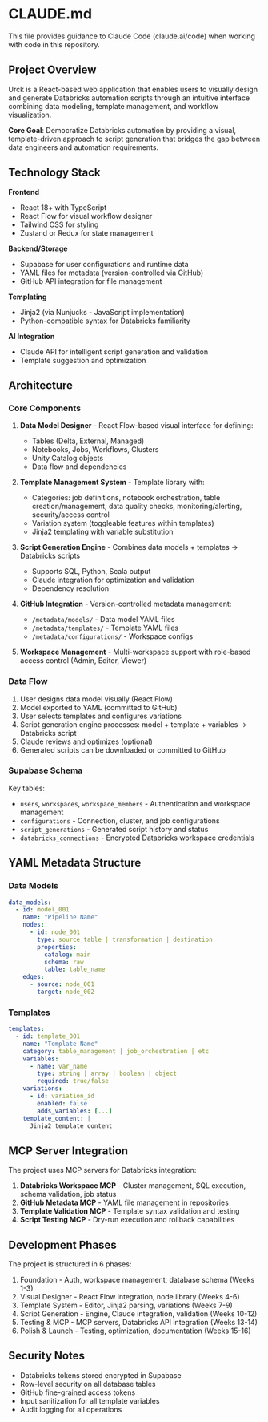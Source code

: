 # CLAUDE.md

This file provides guidance to Claude Code (claude.ai/code) when working with code in this repository.

## Project Overview

Urck is a React-based web application that enables users to visually design and generate Databricks automation scripts through an intuitive interface combining data modeling, template management, and workflow visualization.

**Core Goal**: Democratize Databricks automation by providing a visual, template-driven approach to script generation that bridges the gap between data engineers and automation requirements.

## Technology Stack

**Frontend**
- React 18+ with TypeScript
- React Flow for visual workflow designer
- Tailwind CSS for styling
- Zustand or Redux for state management

**Backend/Storage**
- Supabase for user configurations and runtime data
- YAML files for metadata (version-controlled via GitHub)
- GitHub API integration for file management

**Templating**
- Jinja2 (via Nunjucks - JavaScript implementation)
- Python-compatible syntax for Databricks familiarity

**AI Integration**
- Claude API for intelligent script generation and validation
- Template suggestion and optimization

## Architecture

### Core Components

1. **Data Model Designer** - React Flow-based visual interface for defining:
   - Tables (Delta, External, Managed)
   - Notebooks, Jobs, Workflows, Clusters
   - Unity Catalog objects
   - Data flow and dependencies

2. **Template Management System** - Template library with:
   - Categories: job definitions, notebook orchestration, table creation/management, data quality checks, monitoring/alerting, security/access control
   - Variation system (toggleable features within templates)
   - Jinja2 templating with variable substitution

3. **Script Generation Engine** - Combines data models + templates → Databricks scripts
   - Supports SQL, Python, Scala output
   - Claude integration for optimization and validation
   - Dependency resolution

4. **GitHub Integration** - Version-controlled metadata management:
   - `/metadata/models/` - Data model YAML files
   - `/metadata/templates/` - Template YAML files
   - `/metadata/configurations/` - Workspace configs

5. **Workspace Management** - Multi-workspace support with role-based access control (Admin, Editor, Viewer)

### Data Flow

1. User designs data model visually (React Flow)
2. Model exported to YAML (committed to GitHub)
3. User selects templates and configures variations
4. Script generation engine processes: model + template + variables → Databricks script
5. Claude reviews and optimizes (optional)
6. Generated scripts can be downloaded or committed to GitHub

### Supabase Schema

Key tables:
- `users`, `workspaces`, `workspace_members` - Authentication and workspace management
- `configurations` - Connection, cluster, and job configurations
- `script_generations` - Generated script history and status
- `databricks_connections` - Encrypted Databricks workspace credentials

## YAML Metadata Structure

### Data Models
```yaml
data_models:
  - id: model_001
    name: "Pipeline Name"
    nodes:
      - id: node_001
        type: source_table | transformation | destination
        properties:
          catalog: main
          schema: raw
          table: table_name
    edges:
      - source: node_001
        target: node_002
```

### Templates
```yaml
templates:
  - id: template_001
    name: "Template Name"
    category: table_management | job_orchestration | etc
    variables:
      - name: var_name
        type: string | array | boolean | object
        required: true/false
    variations:
      - id: variation_id
        enabled: false
        adds_variables: [...]
    template_content: |
      Jinja2 template content
```

## MCP Server Integration

The project uses MCP servers for Databricks integration:

1. **Databricks Workspace MCP** - Cluster management, SQL execution, schema validation, job status
2. **GitHub Metadata MCP** - YAML file management in repositories
3. **Template Validation MCP** - Template syntax validation and testing
4. **Script Testing MCP** - Dry-run execution and rollback capabilities

## Development Phases

The project is structured in 6 phases:
1. Foundation - Auth, workspace management, database schema (Weeks 1-3)
2. Visual Designer - React Flow integration, node library (Weeks 4-6)
3. Template System - Editor, Jinja2 parsing, variations (Weeks 7-9)
4. Script Generation - Engine, Claude integration, validation (Weeks 10-12)
5. Testing & MCP - MCP servers, Databricks API integration (Weeks 13-14)
6. Polish & Launch - Testing, optimization, documentation (Weeks 15-16)

## Security Notes

- Databricks tokens stored encrypted in Supabase
- Row-level security on all database tables
- GitHub fine-grained access tokens
- Input sanitization for all template variables
- Audit logging for all operations
